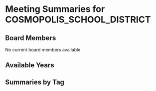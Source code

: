 # Meeting Summaries for COSMOPOLIS_SCHOOL_DISTRICT

## Board Members

No current board members available.

## Available Years

## Summaries by Tag
